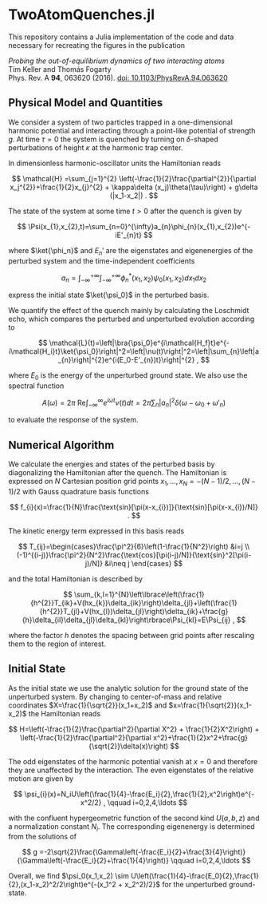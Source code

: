 # TwoAtomQuenches.jl

This repository contains a Julia implementation of the code and data necessary for recreating the figures in the publication

*Probing the out-of-equilibrium dynamics of two interacting atoms*  
Tim Keller and Thomás Fogarty  
Phys. Rev. A **94**, 063620 (2016).  [doi: 10.1103/PhysRevA.94.063620](https://doi.org/10.1103/PhysRevA.94.063620)

## Physical Model and Quantities
We consider a system of two particles trapped in a one-dimensional harmonic potential and interacting through a point-like potential of strength $g$. At time $\tau=0$ the system is quenched by turning on $\delta$-shaped perturbations of height $\kappa$ at the harmonic trap center.

In dimensionless harmonic-oscillator units the Hamiltonian reads 

$$
\mathcal{H} =\sum_{j=1}^{2}  \left(-\frac{1}{2}\frac{\partial^{2}}{\partial x_j^{2}}+\frac{1}{2}x_{j}^{2} + \kappa\delta (x_j)\theta(\tau)\right) + g\delta (|x_1-x_2|) .
$$

The state of the system at some time $t>0$ after the quench is given by

$$
\Psi(x_{1},x_{2},t)=\sum_{n=0}^{\infty}a_{n}\phi_{n}(x_{1},x_{2})e^{-iE'_{n}t}
$$

where $\ket{\phi_n}$ and $E_n'$ are the eigenstates and eigenenergies of the perturbed system and the time-independent coefficients

$$
a_{n}=\int_{-\infty}^{+\infty}\int_{-\infty}^{+\infty}\phi_{n}^{*}(x_{1},x_{2})\psi_{0}(x_{1},x_{2})dx_{1}dx_{2}
$$

express the initial state $\ket{\psi_0}$ in the perturbed basis. 

We quantify the effect of the quench mainly by calculating the Loschmidt echo, which compares the perturbed and unperturbed evolution according to

$$
\mathcal{L}(t)=\left|\bra{\psi_0}e^{i\mathcal{H_f}t}e^{-i\mathcal{H_i}t}\ket{\psi_0}\right|^2=\left|\nu(t)\right|^2=\left|\sum_{n}\left|a_{n}\right|^{2}e^{i(E_0-E'_{n})t}\right|^{2} ,
$$

where $E_0$ is the energy of the unperturbed ground state. We also use the spectral function

$$
A(\omega)=2\pi \: \text{Re} \int_{-\infty}^{\infty}e^{i\omega t}\nu(t)dt = 2\pi\sum_{n}\left|a_{n}\right|^{2}\delta\left(\omega-\omega_{0}+\omega'_{n}\right) 
$$

to evaluate the response of the system. 

## Numerical Algorithm 
We calculate the energies and states of the perturbed basis by diagonalizing the Hamiltonian after the quench. The Hamiltonian is expressed on $N$ Cartesian position grid points $x_1,\ldots,x_N = -(N-1)/2,\ldots,(N-1)/2$ with Gauss quadrature basis functions

$$
f_{i}(x)=\frac{1}{N}\frac{\text{sin}[\pi(x-x_{i})]}{\text{sin}[\pi(x-x_{i})/N]}  .
$$

The kinetic energy term expressed in this basis reads

$$
T_{ij}=\begin{cases}\frac{\pi^2}{6}\left(1-\frac{1}{N^2}\right) &i=j \\
(-1)^{(i-j)}\frac{\pi^2}{N^2}\frac{\text{cos}[\pi(i-j)/N]}{\text{sin}^2[\pi(i-j)/N]} &i\neq j 
\end{cases}
$$

and the total Hamiltonian is described by

$$
\sum_{k,l=1}^{N}\left\lbrace\left(\frac{1}{h^{2}}T_{ik}+V(hx_{k})\delta_{ik}\right)\delta_{jl}+\left(\frac{1}{h^{2}}T_{jl}+V(hx_{l})\delta_{jl}\right)\delta_{ik}+\frac{g}{h}\delta_{il}\delta_{jl}\delta_{kl}\right\rbrace\Psi_{kl}=E\Psi_{ij} ,
$$

where the factor $h$ denotes the spacing between grid points after rescaling them to the region of interest. 

## Initial State

As the initial state we use the analytic solution for the ground state of the unperturbed system. 
By changing to center-of-mass and relative coordinates $X=\frac{1}{\sqrt{2}}(x_1+x_2)$ and $x=\frac{1}{\sqrt{2}}(x_1-x_2)$ the Hamiltonian reads

$$
H=\left(-\frac{1}{2}\frac{\partial^2}{\partial X^2} + \frac{1}{2}X^2\right) + \left(-\frac{1}{2}\frac{\partial^2}{\partial x^2}+\frac{1}{2}x^2+\frac{g}{\sqrt{2}}\delta(x)\right)
$$

The odd eigenstates of the harmonic potential vanish at $x=0$ and therefore they are unaffected by the interaction. The even eigenstates of the relative motion are given by 

$$
\psi_{i}(x)=N_iU\left(\frac{1}{4}-\frac{E_i}{2},\frac{1}{2},x^2\right)e^{-x^2/2}  ,  \qquad i=0,2,4,\ldots
$$

with the confluent hypergeometric function of the second kind $U(a,b,z)$ and a normalization constant $N_i$. The corresponding eigenenergy is determined from the solutions of

$$
g =-2\sqrt{2}\frac{\Gamma\left(-\frac{E_i}{2}+\frac{3}{4}\right)}{\Gamma\left(-\frac{E_i}{2}+\frac{1}{4}\right)}   \qquad i=0,2,4,\ldots
$$

Overall, we find $\psi_0(x_1,x_2) \sim U\left(\frac{1}{4}-\frac{E_0}{2},\frac{1}{2},(x_1-x_2)^2/2\right)e^{-(x_1^2 + x_2^2)/2}$ for the unperturbed ground-state. 